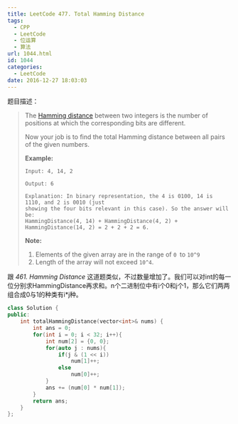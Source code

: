 ```yaml
---
title: LeetCode 477. Total Hamming Distance
tags:
  - CPP
  - LeetCode
  - 位运算
  - 算法
url: 1044.html
id: 1044
categories:
  - LeetCode
date: 2016-12-27 18:03:03
---
```

题目描述：

> The [Hamming distance](https://en.wikipedia.org/wiki/Hamming_distance) between two integers is the number of positions at which the corresponding bits are different.
>
> Now your job is to find the total Hamming distance between all pairs of the given numbers.
>
> **Example:**
>
> ```
> Input: 4, 14, 2
>
> Output: 6
>
> Explanation: In binary representation, the 4 is 0100, 14 is 1110, and 2 is 0010 (just
> showing the four bits relevant in this case). So the answer will be:
> HammingDistance(4, 14) + HammingDistance(4, 2) + HammingDistance(14, 2) = 2 + 2 + 2 = 6.
> ```
>
> **Note:**
>
> 1. Elements of the given array are in the range of `0 `to `10^9`
> 2. Length of the array will not exceed `10^4`.

跟 *461. Hamming Distance* 这道题类似，不过数量增加了。我们可以对int的每一位分别求HammingDistance再求和。n个二进制位中有i个0和j个1，那么它们两两组合成0与1的种类有i*j种。

```cpp
class Solution {
public:
    int totalHammingDistance(vector<int>& nums) {
        int ans = 0;
        for(int i = 0; i < 32; i++){
            int num[2] = {0, 0};
            for(auto j : nums){
                if(j & (1 << i))
                    num[1]++;
                else
                    num[0]++;
            }
            ans += (num[0] * num[1]);
        }
        return ans;
    }
};
```

